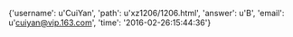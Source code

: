 {'username': u'CuiYan', 'path': u'xz1206/1206.html', 'answer': u'B', 'email': u'cuiyan@vip.163.com', 'time': '2016-02-26:15:44:36'}